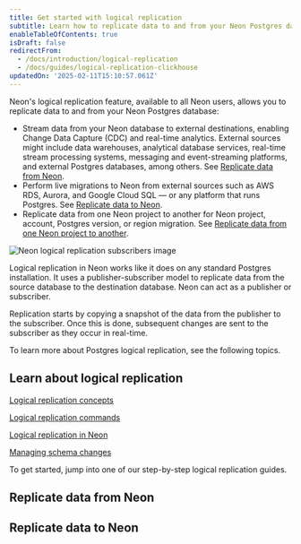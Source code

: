 ```yaml
---
title: Get started with logical replication
subtitle: Learn how to replicate data to and from your Neon Postgres database
enableTableOfContents: true
isDraft: false
redirectFrom:
  - /docs/introduction/logical-replication
  - /docs/guides/logical-replication-clickhouse
updatedOn: '2025-02-11T15:10:57.061Z'
---
```


<LRBeta/>

Neon's logical replication feature, available to all Neon users, allows you to replicate data to and from your Neon Postgres database:

- Stream data from your Neon database to external destinations, enabling Change Data Capture (CDC) and real-time analytics. External sources might include data warehouses, analytical database services, real-time stream processing systems, messaging and event-streaming platforms, and external Postgres databases, among others. See [Replicate data from Neon](#replicate-data-from-neon).
- Perform live migrations to Neon from external sources such as AWS RDS, Aurora, and Google Cloud SQL &#8212; or any platform that runs Postgres. See [Replicate data to Neon](#replicate-data-to-neon).
- Replicate data from one Neon project to another for Neon project, account, Postgres version, or region migration. See [Replicate data from one Neon project to another](/docs/guides/logical-replication-neon-to-neon).

![Neon logical replication subscribers image](/docs/guides/logical_replication_publishers_subscribers.jpg)

Logical replication in Neon works like it does on any standard Postgres installation. It uses a publisher-subscriber model to replicate data from the source database to the destination database. Neon can act as a publisher or subscriber.

Replication starts by copying a snapshot of the data from the publisher to the subscriber. Once this is done, subsequent changes are sent to the subscriber as they occur in real-time.

To learn more about Postgres logical replication, see the following topics.

## Learn about logical replication

<DetailIconCards>

<a href="/docs/guides/logical-replication-concepts" description="Learn about Postgres logical replication concepts" icon="scale-up">Logical replication concepts</a>

<a href="/docs/guides/logical-replication-manage" description="Commands for managing your logical replication configuration" icon="cli">Logical replication commands</a>

<a href="/docs/guides/logical-replication-neon" description="Information about logical replication specific to Neon" icon="screen">Logical replication in Neon</a>

<a href="/docs/guides/logical-replication-schema-changes" description="Learn about managing schema changes in a logical replication setup" icon="screen">Managing schema changes</a>

</DetailIconCards>

To get started, jump into one of our step-by-step logical replication guides.

## Replicate data from Neon

<TechnologyNavigation open>

<a href="/docs/guides/logical-replication-airbyte" title="Airbyte" description="Replicate data from Neon with Airbyte" icon="airbyte"></a>

<a href="/docs/guides/bemi" title="Bemi" description="Create an automatic audit trail with Bemi" icon="bemi"></a>

<a href="https://docs.peerdb.io/mirror/cdc-neon-clickhouse" title="ClickHouse" description="Change Data Capture from Neon to ClickHouse with PeerDB (PeerDB docs)" icon="clickhouse"></a>

<a href="/docs/guides/logical-replication-kafka-confluent" title="Confluent (Kafka)" description="Replicate data from Neon with Confluent (Kafka)" icon="confluent"></a>

<a href="/docs/guides/logical-replication-decodable" title="Decodable" description="Replicate data from Neon with Decodable" icon="decodable"></a>

<a href="/docs/guides/logical-replication-estuary-flow" title="Estuary Flow" description="Replicate data from Neon with Estuary Flow" icon="estuary"></a>

<a href="/docs/guides/logical-replication-fivetran" title="Fivetran" description="Replicate data from Neon with Fivetran" icon="fivetran"></a>

<a href="/docs/guides/logical-replication-materialize" title="Materialize" description="Replicate data from Neon to Materialize" icon="materialize"></a>

<a href="/docs/guides/logical-replication-neon-to-neon" title="Neon to Neon" description="Replicate data from Neon to Neon" icon="neon"></a>

<a href="/docs/guides/logical-replication-postgres" title="Neon to PostgreSQL" description="Replicate data from Neon to PostgreSQL" icon="postgresql"></a>

<a href="/docs/guides/logical-replication-prisma-pulse" title="Prisma Pulse" description="Stream database changes in real-time with Prisma Pulse" icon="prisma"></a>

<a href="/docs/guides/sequin" title="Sequin" description="Stream data from platforms like Stripe, Linear, and GitHub to Neon" icon="sequin"></a>

<a href="/docs/guides/logical-replication-airbyte-snowflake" title="Snowflake" description="Replicate data from Neon to Snowflake with Airbyte" icon="snowflake"></a>

<a href="/docs/guides/logical-replication-inngest" title="Inngest" description="Replicate data from Neon to Inngest" icon="inngest"></a>

</TechnologyNavigation>

## Replicate data to Neon

<TechnologyNavigation open>

<a href="/docs/guides/logical-replication-alloydb" title="AlloyDB" description="Replicate data from AlloyDB to Neon" icon="alloydb"></a>

<a href="/docs/guides/logical-replication-aurora-to-neon" title="Aurora" description="Replicate data from Aurora to Neon" icon="aws-rds"></a>

<a href="/docs/import/migrate-from-azure-postgres" title="Azure PostgreSQL" description="Replicate data from Azure PostgreSQL to Neon" icon="azure"></a>

<a href="/docs/guides/logical-replication-cloud-sql" title="Cloud SQL" description="Replicate data from Cloud SQL to Neon" icon="google-cloud-sql"></a>

<a href="/docs/guides/logical-replication-neon-to-neon" title="Neon to Neon" description="Replicate data from Neon to Neon" icon="neon"></a>

<a href="/docs/guides/logical-replication-postgres-to-neon" title="PostgreSQL to Neon" description="Replicate data from PostgreSQL to Neon" icon="postgresql"></a>

<a href="/docs/guides/logical-replication-rds-to-neon" title="RDS" description="Replicate data from AWS RDS PostgreSQL to Neon" icon="aws-rds"></a>

<a href="/docs/guides/logical-replication-supabase-to-neon" title="Supabase" description="Replicate data from Supabase to Neon" icon="supabase"></a>

</TechnologyNavigation>
